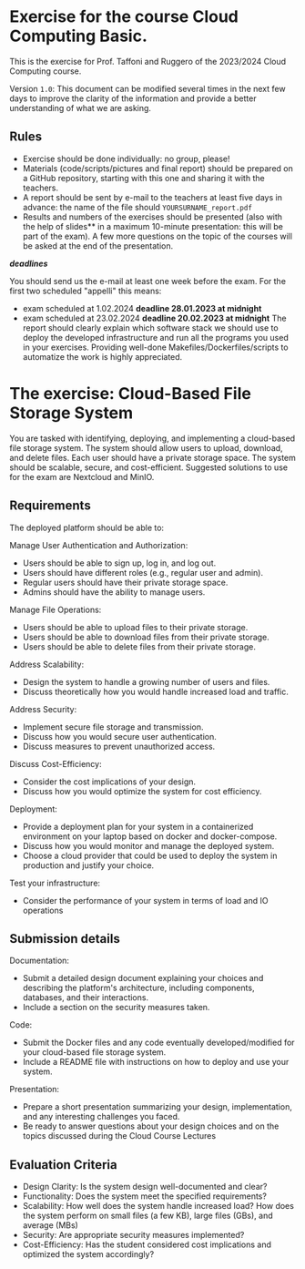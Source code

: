 # Exercise  for the course Cloud Computing Basic.

This is the exercise for Prof. Taffoni and Ruggero of the 2023/2024 Cloud Computing course.

Version `1.0`: This document can be modified several times in the next few days to improve the clarity of the information and provide a better understanding of what we are asking.

## Rules

- Exercise should be done individually: no group, please!
- Materials (code/scripts/pictures and final report) should be prepared on a GitHub repository, starting with this one and sharing it with the teachers.
- A report should be sent by e-mail to the teachers at least five days in advance: the name of the file should `YOURSURNAME_report.pdf`
- Results and numbers of the exercises should be presented (also with the help of slides** in a maximum 10-minute presentation: this will be part of the exam). A few more questions on the topic of the courses will be asked at the end of the presentation.

***deadlines***

You should send us the e-mail at least one week before the exam. For the first two  scheduled "appelli" this means:
 - exam scheduled at 1.02.2024  **deadline 28.01.2023 at midnight**
 - exam scheduled at 23.02.2024  **deadline 20.02.2023 at midnight**
The report should clearly explain which software stack we should use to deploy the developed infrastructure and run all the programs you used in your exercises. Providing well-done Makefiles/Dockerfiles/scripts to automatize the work is highly appreciated.

# The exercise: Cloud-Based File Storage System

You are tasked with identifying, deploying, and implementing a cloud-based file storage system. The system should allow users to upload, download, and delete files. Each user should have a private storage space. The system should be scalable, secure, and cost-efficient. Suggested solutions to use for the exam are Nextcloud and MinIO.

## Requirements

The deployed platform should be able to:

Manage User Authentication and Authorization:
- Users should be able to sign up, log in, and log out.
- Users should have different roles (e.g., regular user and admin).
- Regular users should have their private storage space.
- Admins should have the ability to manage users.

Manage File Operations:
- Users should be able to upload files to their private storage.
- Users should be able to download files from their private storage.
- Users should be able to delete files from their private storage.

Address Scalability:
- Design the system to handle a growing number of users and files.
- Discuss theoretically how you would handle increased load and traffic.

Address Security:
- Implement secure file storage and transmission.
- Discuss how you would secure user authentication.
- Discuss measures to prevent unauthorized access.

Discuss Cost-Efficiency:
- Consider the cost implications of your design.
- Discuss how you would optimize the system for cost efficiency.

Deployment:
- Provide a deployment plan for your system in a containerized environment on your laptop based on docker and docker-compose.
- Discuss how you would monitor and manage the deployed system.
- Choose a cloud provider that could be used to deploy the system in production and justify your choice.

Test your infrastructure:
- Consider the performance of your system in terms of load and IO operations

## Submission details

Documentation:
- Submit a detailed design document explaining your choices and describing the platform's architecture, including components, databases, and their interactions.
- Include a section on the security measures taken.

Code:
- Submit the Docker files and any code eventually developed/modified for your cloud-based file storage system.
- Include a README file with instructions on how to deploy and use your system.

Presentation:
- Prepare a short presentation summarizing your design, implementation, and any interesting challenges you faced.
- Be ready to answer questions about your design choices and on the topics discussed during the Cloud Course Lectures

## Evaluation Criteria

- Design Clarity: Is the system design well-documented and clear?
- Functionality: Does the system meet the specified requirements?
- Scalability: How well does the system handle increased load? How does the system perform on  small files (a few KB), large files (GBs), and average (MBs)
- Security: Are appropriate security measures implemented?
- Cost-Efficiency: Has the student considered cost implications and optimized the system accordingly?
